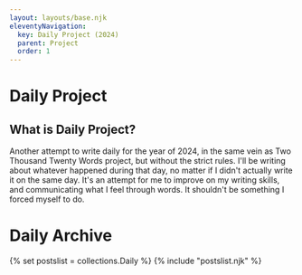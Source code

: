 ```yaml
---
layout: layouts/base.njk
eleventyNavigation:
  key: Daily Project (2024)
  parent: Project
  order: 1
---
```


# Daily Project

## What is Daily Project?

Another attempt to write daily for the year of 2024, in the same vein as Two Thousand Twenty Words project, but without the strict rules. I'll be writing about whatever happened during that day, no matter if I didn't actually write it on the same day. It's an attempt for me to improve on my writing skills, and communicating what I feel through words. It shouldn't be something I forced myself to do.

# Daily Archive

{% set postslist = collections.Daily %}
{% include "postslist.njk" %}